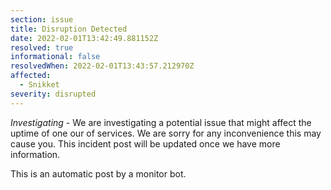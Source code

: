 ```yaml
---
section: issue
title: Disruption Detected
date: 2022-02-01T13:42:49.881152Z
resolved: true
informational: false
resolvedWhen: 2022-02-01T13:43:57.212970Z
affected:
  - Snikket
severity: disrupted
---
```

*Investigating* - We are investigating a potential issue that might affect the uptime of one our of services. We are sorry for any inconvenience this may cause you. This incident post will be updated once we have more information.

This is an automatic post by a monitor bot.
        